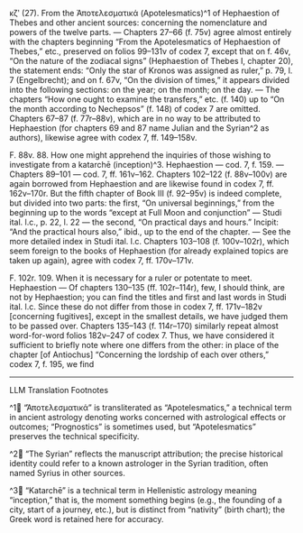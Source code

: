 κζʹ (27). From the Ἀποτελεσματικά (Apotelesmatics)^1 of Hephaestion of Thebes and other ancient sources: concerning the nomenclature and powers of the twelve parts. — Chapters 27–66 (f. 75v) agree almost entirely with the chapters beginning “From the Apotelesmatics of Hephaestion of Thebes,” etc., preserved on folios 99–131v of codex 7, except that on f. 46v, “On the nature of the zodiacal signs” (Hephaestion of Thebes I, chapter 20), the statement ends: “Only the star of Kronos was assigned as ruler,” p. 79, l. 7 (Engelbrecht); and on f. 67v, “On the division of times,” it appears divided into the following sections: on the year; on the month; on the day. — The chapters “How one ought to examine the transfers,” etc. (f. 140) up to “On the month according to Nechepsos” (f. 148) of codex 7 are omitted. Chapters 67–87 (f. 77r–88v), which are in no way to be attributed to Hephaestion (for chapters 69 and 87 name Julian and the Syrian^2 as authors), likewise agree with codex 7, ff. 149–158v.

F. 88v. 88. How one might apprehend the inquiries of those wishing to investigate from a katarchē (inception)^3. Hephaestion — cod. 7, f. 159. — Chapters 89–101 — cod. 7, ff. 161v–162. Chapters 102–122 (f. 88v–100v) are again borrowed from Hephaestion and are likewise found in codex 7, ff. 162v–170r. But the fifth chapter of Book III (f. 92–95v) is indeed complete, but divided into two parts: the first, “On universal beginnings,” from the beginning up to the words “except at Full Moon and conjunction” — Studi ital. l.c., p. 22, l. 22 — the second, “On practical days and hours.” Incipit: “And the practical hours also,” ibid., up to the end of the chapter. — See the more detailed index in Studi ital. l.c. Chapters 103–108 (f. 100v–102r), which seem foreign to the books of Hephaestion (for already explained topics are taken up again), agree with codex 7, ff. 170v–171v.

F. 102r. 109. When it is necessary for a ruler or potentate to meet. Hephaestion — Of chapters 130–135 (ff. 102r–114r), few, I should think, are not by Hephaestion; you can find the titles and first and last words in Studi ital. l.c. Since these do not differ from those in codex 7, ff. 171v–182v [concerning fugitives], except in the smallest details, we have judged them to be passed over. Chapters 135–143 (f. 114r–170) similarly repeat almost word-for-word folios 182v–247 of codex 7. Thus, we have considered it sufficient to briefly note where one differs from the other: in place of the chapter [of Antiochus] “Concerning the lordship of each over others,” codex 7, f. 195, we find

---

LLM Translation Footnotes

^1🤖 “Ἀποτελεσματικά” is transliterated as “Apotelesmatics,” a technical term in ancient astrology denoting works concerned with astrological effects or outcomes; “Prognostics” is sometimes used, but “Apotelesmatics” preserves the technical specificity.

^2🤖 “The Syrian” reflects the manuscript attribution; the precise historical identity could refer to a known astrologer in the Syrian tradition, often named Syrius in other sources.

^3🤖 “Katarchē” is a technical term in Hellenistic astrology meaning “inception,” that is, the moment something begins (e.g., the founding of a city, start of a journey, etc.), but is distinct from “nativity” (birth chart); the Greek word is retained here for accuracy.